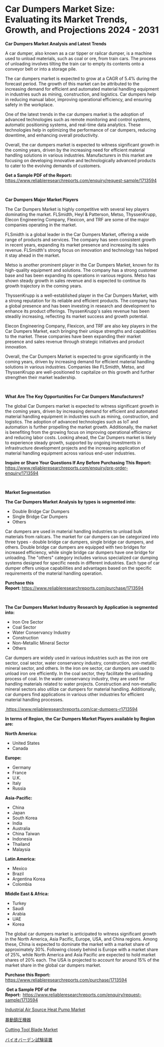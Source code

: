<p><h1>Car Dumpers Market Size: Evaluating its Market Trends, Growth, and Projections 2024 - 2031</h1></p><p><strong>Car Dumpers Market Analysis and Latest Trends</strong></p>
<p><p>A car dumper, also known as a car tipper or railcar dumper, is a machine used to unload materials, such as coal or ore, from train cars. The process of unloading involves tilting the train car to empty its contents onto a conveyor belt or into a storage pile.</p><p>The car dumpers market is expected to grow at a CAGR of 5.4% during the forecast period. The growth of this market can be attributed to the increasing demand for efficient and automated material handling equipment in industries such as mining, construction, and logistics. Car dumpers help in reducing manual labor, improving operational efficiency, and ensuring safety in the workplace.</p><p>One of the latest trends in the car dumpers market is the adoption of advanced technologies such as remote monitoring and control systems, automatic positioning systems, and real-time data analytics. These technologies help in optimizing the performance of car dumpers, reducing downtime, and enhancing overall productivity.</p><p>Overall, the car dumpers market is expected to witness significant growth in the coming years, driven by the increasing need for efficient material handling solutions in various industries. Manufacturers in this market are focusing on developing innovative and technologically advanced products to cater to the evolving demands of customers.</p></p>
<p><strong>Get a Sample PDF of the Report:&nbsp;</strong> <a href="https://www.reliableresearchreports.com/enquiry/request-sample/1713594">https://www.reliableresearchreports.com/enquiry/request-sample/1713594</a></p>
<p>&nbsp;</p>
<p><strong>Car Dumpers Major Market Players</strong></p>
<p><p>The Car Dumpers Market is highly competitive with several key players dominating the market. FLSmidth, Heyl & Patterson, Metso, ThyssenKrupp, Elecon Engineering Company, Flexicon, and TRF are some of the major companies operating in the market.</p><p>FLSmidth is a global leader in the Car Dumpers Market, offering a wide range of products and services. The company has seen consistent growth in recent years, expanding its market presence and increasing its sales revenue. FLSmidth's strong focus on innovation and technology has helped it stay ahead in the market.</p><p>Metso is another prominent player in the Car Dumpers Market, known for its high-quality equipment and solutions. The company has a strong customer base and has been expanding its operations in various regions. Metso has shown steady growth in sales revenue and is expected to continue its growth trajectory in the coming years.</p><p>ThyssenKrupp is a well-established player in the Car Dumpers Market, with a strong reputation for its reliable and efficient products. The company has a global presence and has been investing in research and development to enhance its product offerings. ThyssenKrupp's sales revenue has been steadily increasing, reflecting its market success and growth potential.</p><p>Elecon Engineering Company, Flexicon, and TRF are also key players in the Car Dumpers Market, each bringing their unique strengths and capabilities to the market. These companies have been expanding their market presence and sales revenue through strategic initiatives and product innovation.</p><p>Overall, the Car Dumpers Market is expected to grow significantly in the coming years, driven by increasing demand for efficient material handling solutions in various industries. Companies like FLSmidth, Metso, and ThyssenKrupp are well-positioned to capitalize on this growth and further strengthen their market leadership.</p></p>
<p>&nbsp;</p>
<p><strong>What Are The Key Opportunities For Car Dumpers Manufacturers?</strong></p>
<p><p>The global Car Dumpers market is expected to witness significant growth in the coming years, driven by increasing demand for efficient and automated material handling equipment in industries such as mining, construction, and logistics. The adoption of advanced technologies such as IoT and automation is further propelling the market growth. Additionally, the market is benefiting from the growing focus on improving operational efficiency and reducing labor costs. Looking ahead, the Car Dumpers market is likely to experience steady growth, supported by ongoing investments in infrastructure development projects and the increasing application of material handling equipment across various end-user industries.</p></p>
<p><strong>Inquire or Share Your Questions If Any Before Purchasing This Report:</strong> <a href="https://www.reliableresearchreports.com/enquiry/pre-order-enquiry/1713594">https://www.reliableresearchreports.com/enquiry/pre-order-enquiry/1713594</a></p>
<p>&nbsp;</p>
<p><strong>Market Segmentation</strong></p>
<p><strong>The Car Dumpers Market Analysis by types is segmented into:</strong></p>
<p><ul><li>Double Bridge Car Dumpers</li><li>Single Bridge Car Dumpers</li><li>Others</li></ul></p>
<p><p>Car dumpers are used in material handling industries to unload bulk materials from railcars. The market for car dumpers can be categorized into three types - double bridge car dumpers, single bridge car dumpers, and others. Double bridge car dumpers are equipped with two bridges for increased efficiency, while single bridge car dumpers have one bridge for unloading. The "others" category includes various specialized car dumping systems designed for specific needs in different industries. Each type of car dumper offers unique capabilities and advantages based on the specific requirements of the material handling operation.</p></p>
<p><strong>Purchase this Report:&nbsp;</strong><a href="https://www.reliableresearchreports.com/purchase/1713594">https://www.reliableresearchreports.com/purchase/1713594</a></p>
<p>&nbsp;</p>
<p><strong>The Car Dumpers Market Industry Research by Application is segmented into:</strong></p>
<p><ul><li>Iron Ore Sector</li><li>Coal Sector</li><li>Water Conservancy Industry</li><li>Construction</li><li>Non-Metallic Mineral Sector</li><li>Others</li></ul></p>
<p><p>Car dumpers are widely used in various industries such as the iron ore sector, coal sector, water conservancy industry, construction, non-metallic mineral sector, and others. In the iron ore sector, car dumpers are used to unload iron ore efficiently. In the coal sector, they facilitate the unloading process of coal. In the water conservancy industry, they are used for handling materials related to water projects. Construction and non-metallic mineral sectors also utilize car dumpers for material handling. Additionally, car dumpers find applications in various other industries for efficient material handling processes.</p></p>
<p><a href="https://www.reliableresearchreports.com/car-dumpers-r1713594">&nbsp;https://www.reliableresearchreports.com/car-dumpers-r1713594</a></p>
<p><strong>In terms of Region, the Car Dumpers Market Players available by Region are:</strong></p>
<p>
    <p> <strong> North America: </strong>
        <ul>
            <li>United States</li>
            <li>Canada</li>
        </ul>
        </p> 
    <p> <strong> Europe: </strong>
        <ul>
            <li>Germany</li>
            <li>France</li>
            <li>U.K.</li>
            <li>Italy</li>
            <li>Russia</li>
        </ul>
        </p> 
    <p> <strong> Asia-Pacific: </strong>
        <ul>
            <li>China</li>
            <li>Japan</li>
            <li>South Korea</li>
            <li>India</li>
            <li>Australia</li>
            <li>China Taiwan</li>
            <li>Indonesia</li>
            <li>Thailand</li>
            <li>Malaysia</li>
        </ul>
        </p> 
    <p> <strong> Latin America: </strong>
        <ul>
            <li>Mexico</li>
            <li>Brazil</li>
            <li>Argentina Korea</li>
            <li>Colombia</li>
        </ul>
        </p> 
    <p> <strong> Middle East & Africa: </strong>
        <ul>
            <li>Turkey</li>
            <li>Saudi</li>
            <li>Arabia</li>
            <li>UAE</li>
            <li>Korea</li>
        </ul>
    </p>
    </p>
<p><p>The global car dumpers market is anticipated to witness significant growth in the North America, Asia Pacific, Europe, USA, and China regions. Among these, China is expected to dominate the market with a market share of approximately 30%. Following closely behind is Europe with a market share of 25%, while North America and Asia Pacific are expected to hold market shares of 20% each. The USA is projected to account for around 15% of the market share in the global car dumpers market.</p></p>
<p><strong>Purchase this Report: </strong><a href="https://www.reliableresearchreports.com/purchase/1713594">https://www.reliableresearchreports.com/purchase/1713594</a></p>
<p>&nbsp;<strong>Get a Sample PDF of the Report:&nbsp;&nbsp;</strong><a href="https://www.reliableresearchreports.com/enquiry/request-sample/1713594">https://www.reliableresearchreports.com/enquiry/request-sample/1713594</a></p>
<p><strong></strong></p>
<p><p><a href="https://github.com/RyleeBauch2023/Market-Research-Report-List-1/blob/main/industrial-air-source-heat-pump-market.md">Industrial Air Source Heat Pump Market</a></p><p><a href="https://medium.com/@bobbieratke2023/%E6%9A%B4%E5%8B%95%E9%8E%AE%E5%9C%A7%E8%A3%85%E5%82%99%E5%B8%82%E5%A0%B4%E8%A6%8F%E6%A8%A1-%E3%82%B7%E3%82%A7%E3%82%A2-%E3%83%88%E3%83%AC%E3%83%B3%E3%83%89%E5%88%86%E6%9E%90%E3%83%AC%E3%83%9D%E3%83%BC%E3%83%88-%E6%9C%80%E7%B5%82%E4%BD%BF%E7%94%A8-%E6%B3%95%E5%9F%B7%E8%A1%8C%E6%A9%9F%E9%96%A2-%E7%89%B9%E6%AE%8A%E9%83%A8%E9%9A%8A-%E5%8E%9F%E6%9D%90%E6%96%99%E5%88%A5-2031%E5%B9%B4%E3%81%BE%E3%81%A7%E3%81%AE%E4%BA%88%E6%B8%AC%E3%81%AB%E3%82%88%E3%82%8B-3aa22e3349b8">暴動鎮圧機器</a></p><p><a href="https://github.com/AndreanneHane2023/Market-Research-Report-List-1/blob/main/cutting-tool-blade-market.md">Cutting Tool Blade Market</a></p><p><a href="https://medium.com/@loganchynna/%E7%94%9F%E7%89%A9%E8%B2%A0%E8%8D%B7%E8%A9%A6%E9%A8%93%E6%A9%9F%E5%99%A8%E5%B8%82%E5%A0%B4%E8%A6%8F%E6%A8%A1-%E3%82%B7%E3%82%A7%E3%82%A2-%E3%81%8A%E3%82%88%E3%81%B3%E3%83%88%E3%83%AC%E3%83%B3%E3%83%89%E5%88%86%E6%9E%90%E3%83%AC%E3%83%9D%E3%83%BC%E3%83%88-%E3%82%A8%E3%83%B3%E3%83%89%E3%83%A6%E3%83%BC%E3%82%B9-%E5%8C%BB%E8%96%AC%E5%93%81-%E9%A3%9F%E5%93%81-%E9%A3%B2%E6%96%99-%E3%83%9E%E3%82%A4%E3%82%AF%E3%83%AD%E3%82%A8%E3%83%AC%E3%82%AF%E3%83%88%E3%83%AD%E3%83%8B%E3%82%AF%E3%82%B9-%E3%81%9D%E3%81%AE%E4%BB%96-%E5%8E%9F%E6%9D%90%E6%96%99%E5%88%A5-2031%E5%B9%B4%E3%81%BE%E3%81%A7%E3%81%AE%E4%BA%88%E6%B8%AC-ba7210b087cd">バイオバーデン試験装置</a></p></p>